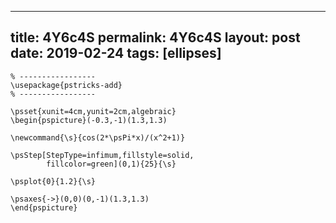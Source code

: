 ---
 title: 4Y6c4S
 permalink: 4Y6c4S
 layout: post
 date: 2019-02-24
 tags: [ellipses]
 ---

```latex% Dans le préambule
% -----------------
\usepackage{pstricks-add}
% -----------------

\psset{xunit=4cm,yunit=2cm,algebraic}
\begin{pspicture}(-0.3,-1)(1.3,1.3)

\newcommand{\s}{cos(2*\psPi*x)/(x^2+1)}

\psStep[StepType=infimum,fillstyle=solid,
        fillcolor=green](0,1){25}{\s}

\psplot{0}{1.2}{\s}

\psaxes{->}(0,0)(0,-1)(1.3,1.3)
\end{pspicture}
```